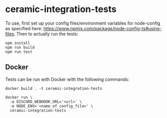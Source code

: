 # ceramic-integration-tests

To use, first set up your config files/environment variables for node-config as specified here: https://www.npmjs.com/package/node-config-ts#using-files.
Then to actually run the tests:
```
npm install
npm run build
npm run test
```

## Docker

Tests can be run with Docker with the following commands:

```
docker build . -t ceramic-integration-tests
```

```
docker run \
  -e DISCORD_WEBHOOK_URL='<url>' \
  -e NODE_ENV='<name_of_config_file>' \
  ceramic-integration-tests
```
